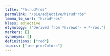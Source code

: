 ```yaml
---
title: "*h₁rudʰrós"
permalink: "/pie/adjective/h1rudʰrós"
lemma_to_sort: "h₁rudʰros"
klass: adjective
etymology: ["Derived from *h₁rewdʰ- +‎ *-rós."]
markers: []
synonyms: []
definitions: ["red"]
topics: ["ine-pro:Colors"]
---
```

